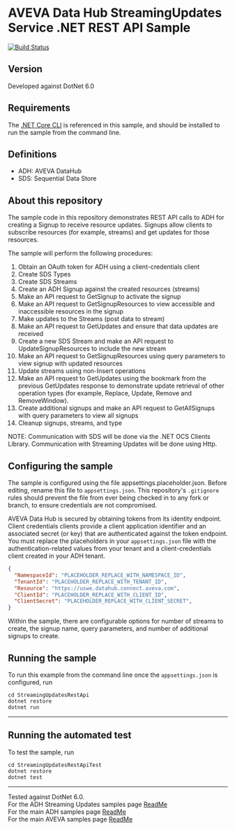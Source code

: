 # AVEVA Data Hub StreamingUpdates Service .NET REST API Sample

[![Build Status](https://dev.azure.com/osieng/engineering/_apis/build/status%2Fproduct-readiness%2FADH%2Fosisoft.sample-adh-streaming-updates_rest_api-dotnet?repoName=osisoft%2Fsample-adh-streaming-updates_rest_api-dotnet&branchName=main)](https://dev.azure.com/osieng/engineering/_build/latest?definitionId=5624&repoName=osisoft%2Fsample-adh-streaming-updates_rest_api-dotnet&branchName=main)

## Version
Developed against DotNet 6.0

## Requirements
The [.NET Core CLI](https://docs.microsoft.com/en-us/dotnet/core/tools/) is referenced in this sample, and should be installed to run the sample from the command line.

## Definitions
* ADH: AVEVA DataHub
* SDS: Sequential Data Store

## About this repository

The sample code in this repository demonstrates REST API calls to ADH for creating a Signup to receive resource updates. Signups allow clients to subscribe resources (for example, streams) and get updates for those resources.

The sample will perform the following procedures:
1. Obtain an OAuth token for ADH using a client-credentials client
1. Create SDS Types
1. Create SDS Streams
1. Create an ADH Signup against the created resources (streams)
1. Make an API request to GetSignup to activate the signup
1. Make an API request to GetSignupResources to view accessible and inaccessible resources in the signup
1. Make updates to the Streams (post data to stream)
1. Make an API request to GetUpdates and ensure that data updates are received
1. Create a new SDS Stream and make an API request to UpdateSignupResources to include the new stream
1. Make an API request to GetSignupResources using query parameters to view signup with updated resources
1. Update streams using non-Insert operations
1. Make an API request to GetUpdates using the bookmark from the previous GetUpdates response to demonstrate update retrieval of other operation types (for example, Replace, Update, Remove and RemoveWindow).
1. Create additional signups and make an API request to GetAllSignups with query parameters to view all signups
1. Cleanup signups, streams, and type

NOTE: Communication with SDS will be done via the .NET OCS Clients Library. Communication with Streaming Updates will be done using Http.

## Configuring the sample

The sample is configured using the file appsettings.placeholder.json.  Before editing, rename this file to `appsettings.json`. This repository's `.gitignore` rules should prevent the file from ever being checked in to any fork or branch, to ensure credentials are not compromised. 

AVEVA Data Hub is secured by obtaining tokens from its identity endpoint. Client credentials clients provide a client application identifier and an associated secret (or key) that are authenticated against the token endpoint. You must replace the placeholders in your `appsettings.json` file with the authentication-related values from your tenant and a client-credentials client created in your ADH tenant.

```json
{
  "NamespaceId": "PLACEHOLDER_REPLACE_WITH_NAMESPACE_ID",
  "TenantId": "PLACEHOLDER_REPLACE_WITH_TENANT_ID",
  "Resource": "https://uswe.datahub.connect.aveva.com",
  "ClientId": "PLACEHOLDER_REPLACE_WITH_CLIENT_ID",
  "ClientSecret": "PLACEHOLDER_REPLACE_WITH_CLIENT_SECRET",
}
```

Within the sample, there are configurable options for number of streams to create, the signup name, query parameters, and number of additional signups to create.

## Running the sample

To run this example from the command line once the `appsettings.json` is configured, run

```shell
cd StreamingUpdatesRestApi
dotnet restore
dotnet run
```
---

## Running the automated test

To test the sample, run

```shell
cd StreamingUpdatesRestApiTest
dotnet restore
dotnet test
```

---

Tested against DotNet 6.0.  
For the ADH Streaming Updates samples page [ReadMe]()  
For the main ADH samples page [ReadMe](https://github.com/AVEVA/AVEVA-Samples-CloudOperations)  
For the main AVEVA samples page [ReadMe](https://github.com/AVEVA/AVEVA-Samples)
